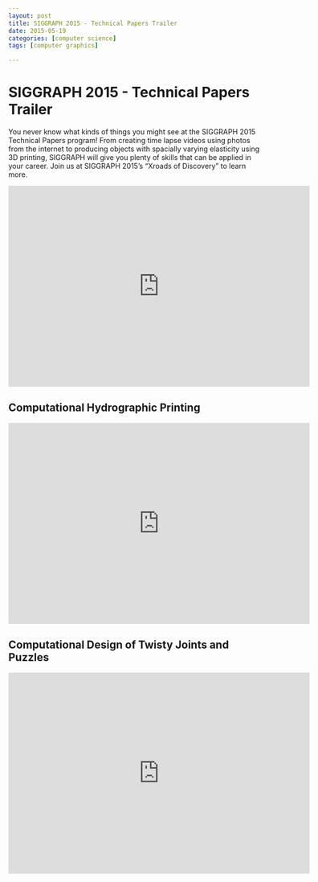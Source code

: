 ```yaml
---
layout: post
title: SIGGRAPH 2015 - Technical Papers Trailer
date: 2015-05-19
categories: [computer science]
tags: [computer graphics]

---
```


# SIGGRAPH 2015 - Technical Papers Trailer 

You never know what kinds of things you might see at the SIGGRAPH 2015 Technical Papers program! From creating time lapse videos using photos from the internet to producing objects with spacially varying elasticity using 3D printing, SIGGRAPH will give you plenty of skills that can be applied in your career. Join us at SIGGRAPH 2015’s “Xroads of Discovery” to learn more.


<iframe width="600" height="400" src="https://www.youtube.com/embed/XrYkEhs2FdA" frameborder="0" allowfullscreen></iframe>



## Computational Hydrographic Printing 


<iframe width="600" height="400" src="https://www.youtube.com/embed/YlUhPrAqiY0" frameborder="0" allowfullscreen></iframe>


## Computational Design of Twisty Joints and Puzzles 

<iframe width="600" height="400" src="https://www.youtube.com/embed/M6OI8qjeNnE" frameborder="0" allowfullscreen></iframe>